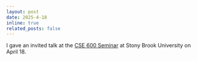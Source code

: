 ```yaml
---
layout: post
date: 2025-4-18
inline: true
related_posts: false
---
```


I gave an invited talk at the [CSE 600 Seminar](https://www.cs.stonybrook.edu/cse-600-seminar-self-learning-principles-large-scale-foundation-models) at Stony Brook University on April 18.
